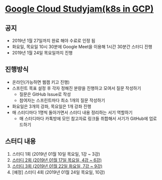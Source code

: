 # [Google Cloud Studyjam(k8s in GCP)](https://www.qwiklabs.com/quests/29)

## 공지

- 2019년 1월 27일까지 완료 해야 수료로 인정 됨
- 화요일, 목요일 10시 30분에 Google Meet을 이용해 1시간 30분간 스터디 진행
- 2019년 1월 24일 목요일까지 진행

## 진행방식

- 온라인(가능하면 웹캠 키고 진행)
- 스프린트 목표 설정 후 각자 정해진 분량을 진행하고 모여서 질문 작성하기
  - 질문은 GitHub Issue로 작성
  - 참여자는 스프린트마다 최소 1개의 질문 작성하기
- 화요일은 3개의 강좌, 목요일은 1개 강좌 진행
- 매 스터디마다 1명씩 돌아가면서 스터디 내용 정리하는 서기 역할하기
  - 매 스터디마다 카톡방에 모인 참고자료 링크들 취합해서 서기가 GitHub에 업로드하기

## 스터디 내용

1. 스터디 1회 (2019년 01월 10일 목요일, 1강 ~ 3강)
2. [스터디 2회 (2019년 01월 17일 목요일, 4강 ~ 6강)](./contents/2.md)
3. [스터디 3회 (2019년 01월 22일 화요일, 7강 ~ 9강)](./contents/3.md)
4. [예정] 스터디 4회 (2019년 01월 24일 목요일, 10강)
